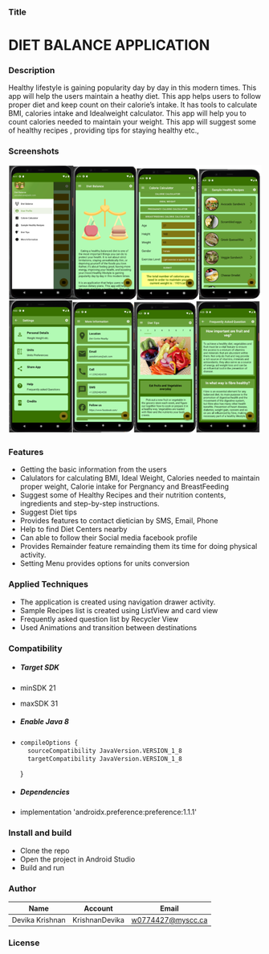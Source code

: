 
### Title

# **DIET BALANCE APPLICATION**

### Description

Healthy lifestyle is gaining popularity day by day in this modern times. This app will help the users maintain a heathy diet. 
This app helps users to follow proper diet and keep count on their calorie’s intake. It has tools to calculate BMI, calories intake and Idealweight calculator.
 This app will help you to count calories needed to maintain your weight. This app will suggest some of healthy recipes , providing tips for staying healthy etc.,

### Screenshots

![navigation](https://github.com/KrishnanDevika/MyDietBalanceApplication/blob/ReadMe/screenshots/module.PNG)


### Features

* Getting the basic information from the users 
* Calulators for calculating BMI, Ideal Weight, Calories needed to maintain proper weight, Calorie intake for Pergnancy and BreastFeeding
* Suggest some of Healthy Recipes and their nutrition contents, ingredients and step-by-step instructions.
* Suggest Diet tips 
* Provides features to contact dietician by SMS, Email, Phone
* Help to find Diet Centers nearby
* Can able to follow their Social media facebook profile
* Provides Remainder feature remainding them its time for doing physical activity.
* Setting Menu provides options for units conversion

### Applied Techniques

* The application is created using navigation drawer activity.
* Sample Recipes list is created using ListView and card view
* Frequently asked question list by Recycler View
* Used Animations and transition between destinations

### Compatibility

* ##### Target SDK 
* minSDK 21
* maxSDK 31

* ##### Enable Java 8
*     compileOptions {
        sourceCompatibility JavaVersion.VERSION_1_8
        targetCompatibility JavaVersion.VERSION_1_8
    }
* ##### Dependencies
*   implementation 'androidx.preference:preference:1.1.1'


### Install and build

* Clone the repo
* Open the project in Android Studio
* Build and run


### Author

| 		Name      |     Account    |      Email         |
| ---------------- | ------------- | ------------------ |
| Devika Krishnan | KrishnanDevika |  w0774427@myscc.ca |


### License 


